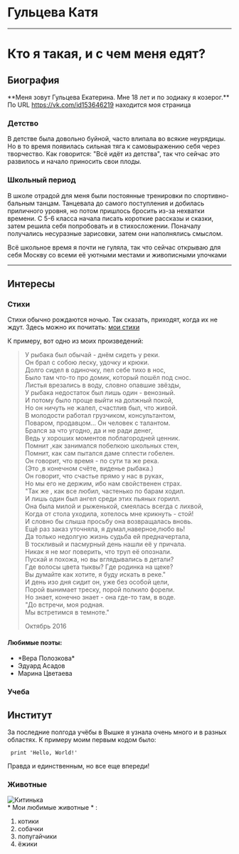 # Гульцева Катя

-------------------

# Кто я такая, и с чем меня едят?
## Биография 

\*\*Меня зовут Гульцева Екатерина. Мне 18 лет и по зодиаку я козерог.\*\* 
По URL <https://vk.com/id153646219> находится моя страница
### Детство
В детстве была довольно буйной, часто влипала во всякие неурядицы. Но в то время появилась сильная тяга к самовыражению себя через творчество. Как говорится: "Всё идёт из детства", так что сейчас это развилось и начало приносить свои плоды. 
### Школьный период 
В школе отрадой для меня были постоянные тренировки по спортивно-бальным танцам. Танцевала до самого поступления и добилась приличного уровня, но потом пришлось бросить из-за нехватки времени. С 5-6 класса начала писать короткие рассказы и сказки, затем решила себя попробовать и в стихосложении. Поначалу получались несуразные зарисовки, затем они наполнялись смыслом.

Всё школьное время я почти не гуляла, так что сейчас открываю для себя Москву со всеми её уютными местами и живописными улочками

-----------------------

## Интересы
### Стихи
Стихи обычно рождаются ночью.
Так сказать, приходят, когда их не ждут.
Здесь можно их почитать:
[мои стихи](https://vk.com/away.php?to=https%3A%2F%2Fstihi.ru%2Favtor%2Fgultsevak&post=153646219_2632&cc_key=)  

К примеру, вот одно из моих произведений: 
 
> У рыбака был обычай - днём сидеть у реки.  
> Он брал с собою леску, удочку и крюки.  
> Долго сидел в одиночку, пел себе тихо в нос,  
> Было там что-то про домик, который пошёл под снос.  
> Листья врезались в воду, словно опавшие звёзды,  
> У рыбака недостаток был лишь один - венозный.  
> И потому было проще выйти на должный покой,  
> Но он ничуть не жалел, счастлив был, что живой.  
> В молодости работал грузчиком, консультантом,  
> Поваром, продавцом... Он человек с талантом.  
> Брался за что угодно, да и не ради денег,  
> Ведь у хороших моментов поблагородней ценник.  
> Помнит ,как занимался побелкою школьных стен,  
> Помнит, как сам пытался даме сплести гобелен.  
> Он говорит, что время - по сути та же река.  
> (Это ,в конечном счёте, виденье рыбака.)  
> Он говорит, что счастье прямо у нас в руках,  
> Но мы его не держим, ибо нам свойственен страх.  
> "Так же , как все любил, частенько по барам ходил.  
> И лишь один был ангел среди этих пьяных горилл.  
> Она была милой и рыженькой, смеялась всегда с лихвой,  
> Когда от стола уходила, хотелось мне крикнуть - стой!  
> И словно бы слыша просьбу она возвращалась вновь.  
> Ещё раз заказ уточняла, я думал,наверное,любо вь!  
> Да только недолгую жизнь судьба ей предначертала,  
> В тоскливый и пасмурный день нашли её у причала.  
> Никак я не мог поверить, что труп её опознали.  
> Пускай и похожа, но вы вглядывались в детали?  
> Где волосы цвета тыквы? Где родинка на щеке?  
> Вы думайте как хотите, я буду искать в реке."  
> И день изо дня сидит он, уже без особой цели,  
> Порой вынимает треску, порой полкило форели.  
> Но знает, конечно знает - она где-то там, в воде.  
> "До встречи, моя родная.  
> Мы встретимся в темноте."  
>  
> Октябрь 2016  


#### Любимые поэты:
+ \*Вера Полозкова\*
+ Эдуард Асадов
+ Марина Цветаева
### Учеба
## Институт
За последние полгода учёбы в Вышке я узнала очень много и в разных областях.
К примеру моим первым кодом было:  
         
     print 'Hello, World!'    
     
Правда и единственным, но все еще впереди!
### Животные
![Китинька](https://pp.userapi.com/c638127/v638127219/115fb/QyxgSJlAl5k.jpg)  
\* Мои любимые животные \* :
1. котики  
2. собачки  
3. попугайчики  
4. ёжики  

